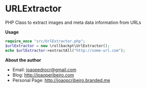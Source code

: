 # URLExtractor #

PHP Class to extract images and meta data information from URLs

**Usage**

```php
require_once "src/UrlExtractor.php";
$urlExtractor = new \rollbackpt\UrlExtractor();
echo $urlExtractor->extractAll("http://some-url.com");
```

**About the author**
   - Email: joaopedrocr@gmail.com
   - Blog: http://joaoperibeiro.com
   - Personal Page: http://joaopcribeiro.branded.me
